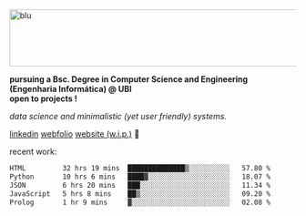 
<img width="1415" height="100" alt="blu" src="https://github.com/rdsilva01/rdsilva01/assets/101207588/deb060e5-d035-4f09-b511-e3f50605b207">

**pursuing a Bsc. Degree in Computer Science and Engineering (Engenharia Informática) @ UBI** \
**open to projects !**

*data science and minimalistic (yet user friendly) systems.*

[linkedin](https://www.linkedin.com/in/rodrigo-silva-455b291bb/)
[webfolio](https://rdsilva01.github.io/portfolio-resume)
[website (w.i.p.)](https://rdsilva01.github.io/) 🏁

<!-- ![](https://komarev.com/ghpvc/?username=rdsilva01) -->

recent work:
<!--START_SECTION:waka-->

```txt
HTML         32 hrs 19 mins  ██████████████▒░░░░░░░░░░   57.80 %
Python       10 hrs 6 mins   ████▓░░░░░░░░░░░░░░░░░░░░   18.07 %
JSON         6 hrs 20 mins   ███░░░░░░░░░░░░░░░░░░░░░░   11.34 %
JavaScript   5 hrs 8 mins    ██▒░░░░░░░░░░░░░░░░░░░░░░   09.20 %
Prolog       1 hr 9 mins     ▓░░░░░░░░░░░░░░░░░░░░░░░░   02.08 %
```

<!--END_SECTION:waka-->

